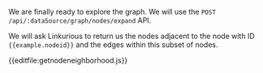 We are finally ready to explore the graph. We will use the `POST /api/:dataSource/graph/nodes/expand` API.

We will ask Linkurious to return us the nodes adjacent to the node with ID `{{example.nodeid}}` and the edges
within this subset of nodes.

{{editfile:getnodeneighborhood.js}}
